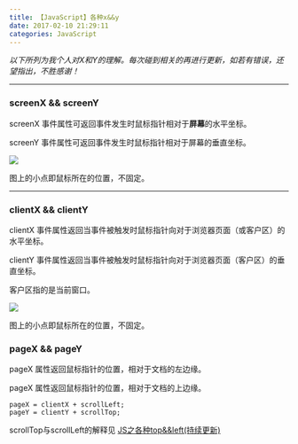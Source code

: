 ```yaml
---
title: 【JavaScript】各种x&&y
date: 2017-02-10 21:29:11
categories: JavaScript
---
```

*以下所列为我个人对X和Y的理解。每次碰到相关的再进行更新，如若有错误，还望指出，不胜感谢！*
<!--more-->

----------

### screenX && screenY

screenX 事件属性可返回事件发生时鼠标指针相对于**屏幕**的水平坐标。

screenY 事件属性可返回事件发生时鼠标指针相对于屏幕的垂直坐标。

![](http://i.imgur.com/CZypSXN.png)

图上的小点即鼠标所在的位置，不固定。

----------

### clientX && clientY

clientX 事件属性返回当事件被触发时鼠标指针向对于浏览器页面（或客户区）的水平坐标。

clientY 事件属性返回当事件被触发时鼠标指针向对于浏览器页面（客户区）的垂直坐标。

客户区指的是当前窗口。

![](http://i.imgur.com/ldQfyS4.png)

图上的小点即鼠标所在的位置，不固定。

### pageX && pageY

pageX 属性返回鼠标指针的位置，相对于文档的左边缘。

pageX 属性返回鼠标指针的位置，相对于文档的上边缘。

	pageX = clientX + scrollLeft;
	pageY = clientY + scrollTop;

scrollTop与scrollLeft的解释见 <a href="/2017/02/10/JS之各种top-left/" target="_blank">JS之各种top&&left(持续更新)</a>
